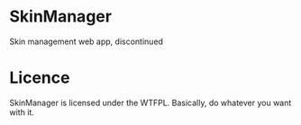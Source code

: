 SkinManager
===========

Skin management web app, discontinued

Licence
=======
SkinManager is licensed under the WTFPL. Basically, do whatever you want with it.
